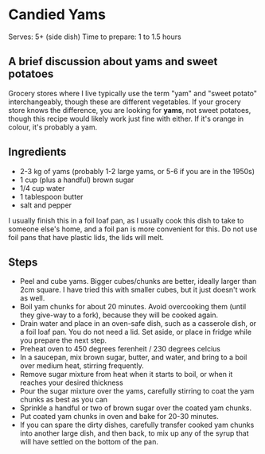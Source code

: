 # Candied Yams

Serves: 5+ (side dish)
Time to prepare: 1 to 1.5 hours

## A brief discussion about yams and sweet potatoes
Grocery stores where I live typically use the term "yam" and "sweet potato" interchangeably, though these are different vegetables.
If your grocery store knows the difference, you are looking for __yams__, not sweet potatoes, though this recipe would likely work just fine with either.
If it's orange in colour, it's probably a yam.

## Ingredients
 - 2-3 kg of yams (probably 1-2 large yams, or 5-6 if you are in the 1950s)
 - 1 cup (plus a handful) brown sugar
 - 1/4 cup water
 - 1 tablespoon butter
 - salt and pepper

I usually finish this in a foil loaf pan, as I usually cook this dish to take to someone else's home, and a foil pan is more convenient for this. Do not use foil pans that have plastic lids, the lids will melt.

## Steps
 - Peel and cube yams. Bigger cubes/chunks are better, ideally larger than 2cm square. I have tried this with smaller cubes, but it just doesn't work as well.
 - Boil yam chunks for about 20 minutes. Avoid overcooking them (until they give-way to a fork), because they will be cooked again.
 - Drain water and place in an oven-safe dish, such as a casserole dish, or a foil loaf pan. You do not need a lid. Set aside, or place in fridge while you prepare the next step.
 - Preheat oven to 450 degrees ferenheit / 230 degrees celcius
 - In a saucepan, mix brown sugar, butter, and water, and bring to a boil over medium heat, stirring frequently.
 - Remove sugar mixture from heat when it starts to boil, or when it reaches your desired thickness
 - Pour the sugar mixture over the yams, carefully stirring to coat the yam chunks as best as you can
 - Sprinkle a handful or two of brown sugar over the coated yam chunks.
 - Put coated yam chunks in oven and bake for 20-30 minutes.
 - If you can spare the dirty dishes, carefully transfer cooked yam chunks into another large dish, and then back, to mix up any of the syrup that will have settled on the bottom of the pan.
